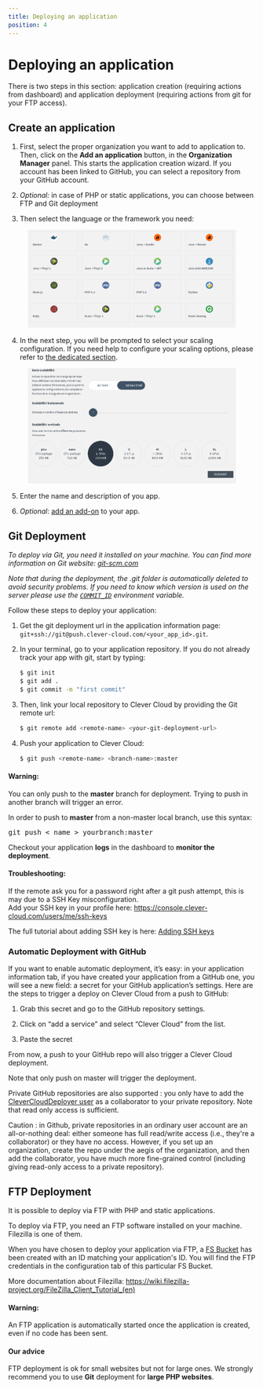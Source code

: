 ```yaml
---
title: Deploying an application
position: 4
---
```


# Deploying an application

There is two steps in this section: application creation (requiring actions from
 dashboard) and application deployment (requiring actions from git for your FTP access).

## Create an application

 1. First, select the proper organization you want to add to application to. Then,
 click on the **Add an application** button, in the **Organization Manager** panel.
 This starts the application creation wizard. If you account has been linked to
 GitHub, you can select a repository from your GitHub account.

 2. *Optional:* in case of PHP or static applications, you can choose between FTP
 and Git deployment

 3. Then select the language or the framework you need:
 <figure class="cc-content-img"><img src="/assets/images/select-lang.png"></figure>

 4. In the next step, you will be prompted to select your scaling configuration.
 If you need help to configure your scaling options, please refer to
 <a href="/clever-cloud-overview/scaling/">the dedicated section</a>.

 <figure class="cc-content-img">
   <img src="/assets/images/select-scalab.png"/>
 </figure>

 5. Enter the name and description of you app.

 6. *Optional*: <a href="/addons/add-an-addon/">add an add-on</a> to your app.

## Git Deployment
*To deploy via Git, you need it installed on your machine. You can find more
information on Git website: <a href="http://git-scm.com">git-scm.com</a>*

*Note that during the deployment, the .git folder is automatically deleted to
avoid security problems. If you need to know which version is used on the server
please use the <a href="/admin-console/environment-variables.md">`COMMIT_ID`</a>
 environment variable.*

Follow these steps to deploy your application:

 1. Get the git deployment url in the application information page:
 ``git+ssh://git@push.clever-cloud.com/<your_app_id>.git``.

 2. In your terminal, go to your application repository. If you do not already
 track your app with git, start by typing:

	```bash
	$ git init
	$ git add .
	$ git commit -m "first commit"
	```

 3. Then, link your local repository to Clever Cloud by providing the Git remote url:

	```bash
	$ git remote add <remote-name> <your-git-deployment-url>
	```

 4. Push your application to Clever Cloud:

	```bash
	$ git push <remote-name> <branch-name>:master
	```

 <div class="alert alert-hot-problems">
   <h4>Warning:</h4>
   <p>You can only push to the <strong>master</strong> branch for deployment.
   Trying to push in another branch will trigger an error.</p>
   <p>In order to push to <strong>master</strong> from a non-master local branch, use this syntax:</p>
   <pre>git push &lt; name &gt; yourbranch:master</pre>
 </div>

 Checkout your application <b>logs</b> in the dashboard to <b>monitor the deployment</b>.

 <div class="alert alert-hot-problems">
   <h4>Troubleshooting:</h4>
   <p>If the remote ask you for a password right after a git push attempt, this is may due to a SSH Key misconfiguration.
   <br>Add your SSH key in your profile here: <a href="https://console.clever-cloud.com/users/me/ssh-keys">https://console.clever-cloud.com/users/me/ssh-keys</a></p>
   <p>The full tutorial about adding SSH key is here: <a href="/doc/admin-console/ssh-keys/">Adding SSH keys</a> </p>
 </div>

### Automatic Deployment with GitHub

If you want to enable automatic deployment, it’s easy: in your application
information tab, if you have created your application from a GitHub one, you will
see a new field: a secret for your GitHub application’s settings. Here are the
steps to trigger a deploy on Clever Cloud from a push to GitHub:

 1. Grab this secret and go to the GitHub repository settings.

 2. Click on “add a service” and select “Clever Cloud” from the list.

 3. Paste the secret

From now, a push to your GitHub repo will also trigger a Clever Cloud deployment.

Note that only push on master will trigger the deployment.

Private GitHub repositories are also supported : you only have to add the <a href="https://github.com/CleverCloudDeployer">CleverCloudDeployer user</a> as a collaborator to your private repository. Note that read only access is sufficient.

Caution : in Github, private repositories in an ordinary user account are an all-or-nothing deal: either someone has full read/write access (i.e., they're a collaborator) or they have no access. However, if you set up an organization, create the repo under the aegis of the organization, and then add the collaborator, you have much more fine-grained control (including giving read-only access to a private repository).

## FTP Deployment

It is possible to deploy via FTP with PHP and static applications.  

To deploy via FTP, you need an FTP software installed on your machine. Filezilla
is one of them.

When you have chosen to deploy your application via FTP, a <a
href="/addons/clever-cloud-addons/#fs-buckets-file-system-with-persistence">FS
Bucket</a> has been created with an ID matching your application's ID.
You will find the FTP credentials in the configuration tab of this
particular FS Bucket.

More documentation about Filezilla: <a href="https://wiki.filezilla-project.org/FileZilla_Client_Tutorial_(en)"
target="_blank">https://wiki.filezilla-project.org/FileZilla_Client_Tutorial_(en)</a>


<div class="alert alert-hot-problems">
<h4>Warning:</h4>
<p>An FTP application is automatically started once the application is created,
even if no code has been sent.</p>
</div>


<div class="alert alert-hot-problems">
<h4>Our advice</h4>
<p>FTP deployment is ok for small websites but not for large ones. We strongly
recommend you to use <b>Git</b> deployment for <b>large PHP websites</b>.</p>
</div>



